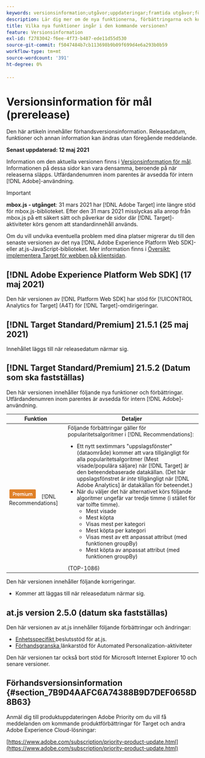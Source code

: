 ```yaml
---
keywords: versionsinformation;utgåvor;uppdateringar;framtida utgåvor;förbättringar;nya funktioner;korrigeringar;uppdateringar;prerelease
description: Lär dig mer om de nya funktionerna, förbättringarna och korrigeringarna i den kommande utgåvan av Adobe Target, bland annat SDK:er, API:er och JavaScript-bibliotek.
title: Vilka nya funktioner ingår i den kommande versionen?
feature: Versionsinformation
exl-id: f2783042-f6ee-4f73-b487-ede11d55d530
source-git-commit: f5047484b7cb113698b9b09f699d4e6a293b0b59
workflow-type: tm+mt
source-wordcount: '391'
ht-degree: 0%

---
```


# Versionsinformation för mål (prerelease)

Den här artikeln innehåller förhandsversionsinformation. Releasedatum, funktioner och annan information kan ändras utan föregående meddelande.

**Senast uppdaterad: 12 maj 2021**

Information om den aktuella versionen finns i [Versionsinformation för mål](release-notes.md). Informationen på dessa sidor kan vara densamma, beroende på när releaserna släpps. Utfärdandenumren inom parentes är avsedda för intern [!DNL Adobe]-användning.

>[!IMPORTANT]
>
>**mbox.js - utgånget**: 31 mars 2021 har  [!DNL Adobe Target] inte längre stöd för mbox.js-biblioteket. Efter den 31 mars 2021 misslyckas alla anrop från mbox.js på ett säkert sätt och påverkar de sidor där [!DNL Target]-aktiviteter körs genom att standardinnehåll används.
>
>Om du vill undvika eventuella problem med dina platser migrerar du till den senaste versionen av det nya [!DNL Adobe Experience Platform Web SDK]- eller at.js-JavaScript-biblioteket. Mer information finns i [Översikt: implementera Target för webben på klientsidan](/help/c-implementing-target/c-implementing-target-for-client-side-web/implement-target-for-client-side-web.md).

## [!DNL Adobe Experience Platform Web SDK] (17 maj 2021)

Den här versionen av [!DNL Platform Web SDK] har stöd för [!UICONTROL Analytics for Target] (A4T) för [!DNL Target]-omdirigeringar.

## [!DNL Target Standard/Premium] 21.5.1 (25 maj 2021)

Innehållet läggs till när releasedatum närmar sig.

## [!DNL Target Standard/Premium] 21.5.2 (Datum som ska fastställas)

Den här versionen innehåller följande nya funktioner och förbättringar. Utfärdandenumren inom parentes är avsedda för intern [!DNL Adobe]-användning.

| Funktion | Detaljer |
| --- | --- |
| ![Premium](/help/assets/premium.png) [!DNL Recommendations] | Följande förbättringar gäller för popularitetsalgoritmer i [!DNL Recommendations]:<ul><li>Ett nytt sextimmars &quot;uppslagsfönster&quot; (dataområde) kommer att vara tillgängligt för alla popularitetsalgoritmer (Mest visade/populära säljare) när [!DNL Target] är den beteendebaserade datakällan. (Det här uppslagsfönstret är *inte* tillgängligt när [!DNL Adobe Analytics] är datakällan för beteendet.)</li><li>När du väljer det här alternativet körs följande algoritmer ungefär var tredje timme (i stället för var tolfte timme).<ul><li>Mest visade</li><li>Mest köpta</li><li>Visas mest per kategori</li><li>Mest köpta per kategori</li><li>Visas mest av ett anpassat attribut (med funktionen groupBy)</li><li>Mest köpta av anpassat attribut (med funktionen groupBy)</li></ul></ul>(TOP-1086) |

Den här versionen innehåller följande korrigeringar.

* Kommer att läggas till när releasedatum närmar sig.

## at.js version 2.5.0 (datum ska fastställas)

Den här versionen av at.js innehåller följande förbättringar och ändringar:

* [Enhetsspecifikt ](/help/c-implementing-target/c-implementing-target-for-client-side-web/on-device-decisioning/on-device-decisioning.md) beslutsstöd för at.js.
* [Förhandsgranska ](/help/c-activities/c-activity-qa/activity-qa.md) länkarstöd för Automated Personalization-aktiviteter

Den här versionen tar också bort stöd för Microsoft Internet Explorer 10 och senare versioner.

## Förhandsversionsinformation {#section_7B9D4AAFC6A74388B9D7DEF0658D8B63}

Anmäl dig till produktuppdateringen Adobe Priority om du vill få meddelanden om kommande produktförbättringar för Target och andra Adobe Experience Cloud-lösningar:

[https://www.adobe.com/subscription/priority-product-update.html](https://www.adobe.com/subscription/priority-product-update.html)
